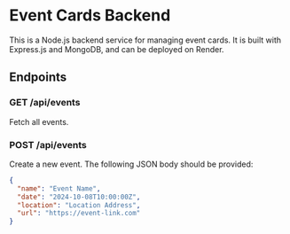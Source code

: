 # Event Cards Backend

This is a Node.js backend service for managing event cards. It is built with Express.js and MongoDB, and can be deployed on Render.

## Endpoints

### GET /api/events
Fetch all events.

### POST /api/events
Create a new event. The following JSON body should be provided:

```json
{
  "name": "Event Name",
  "date": "2024-10-08T10:00:00Z",
  "location": "Location Address",
  "url": "https://event-link.com"
}
